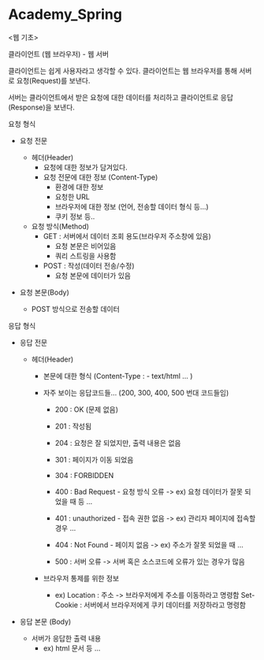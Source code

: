 # Academy_Spring

<웹 기초>

클라이언트 (웹 브라우저) - 웹 서버

클라이언트는 쉽게 사용자라고 생각할 수 있다.
클라이언트는 웹 브라우저를 통해 서버로 요청(Request)를 보낸다.

서버는 클라이언트에서 받은 요청에 대한 데이터를 처리하고
클라이언트로 응답(Response)을 보낸다.

요청 형식
- 요청 전문
  - 헤더(Header)
      - 요청에 대한 정보가 담겨있다.
      - 요청 전문에 대한 정보 (Content-Type)
        - 환경에 대한 정보
        - 요청한 URL
        - 브라우저에 대한 정보 (언어, 전송할 데이터 형식 등...)
        - 쿠키 정보 등..
   - 요청 방식(Method)
       - GET : 서버에서 데이터 조회 용도(브라우저 주소창에 있음)
          - 요청 본문은 비어있음
          - 쿼리 스트링을 사용함
        - POST : 작성(데이터 전송/수정)
            - 요청 본문에 데이터가 있음
            
- 요청 본문(Body)
    - POST 방식으로 전송할 데이터
    
    
응답 형식
- 응답 전문
    - 헤더(Header)
        - 본문에 대한 형식 (Content-Type : - text/html ... )
        - 자주 보이는 응답코드들... (200, 300, 400, 500 번대 코드들임)
            - 200 : OK (문제 없음)
            - 201 : 작성됨
            - 204 : 요청은 잘 되었지만, 출력 내용은 없음
            
            - 301 : 페이지가 이동 되었음
            - 304 : FORBIDDEN
            
            - 400 : Bad Request - 요청 방식 오류 -> ex) 요청 데이터가 잘못 되었을 때 등 ...
            - 401 : unauthorized - 접속 권한 없음 -> ex) 관리자 페이지에 접속할 경우 ...
            - 404 : Not Found - 페이지 없음 -> ex) 주소가 잘못 되었을 때 ...
            
            - 500 : 서버 오류 -> 서버 혹은 소스코드에 오류가 있는 경우가 많음
        
        - 브라우저 통제를 위한 정보
            - ex) Location : 주소 -> 브라우저에게 주소를 이동하라고 명령함
                  Set-Cookie : 서버에서 브라우저에게 쿠키 데이터를 저장하라고 명령함
                 
- 응답 본문 (Body)
    - 서버가 응답한 출력 내용
        - ex) html 문서 등 ...
